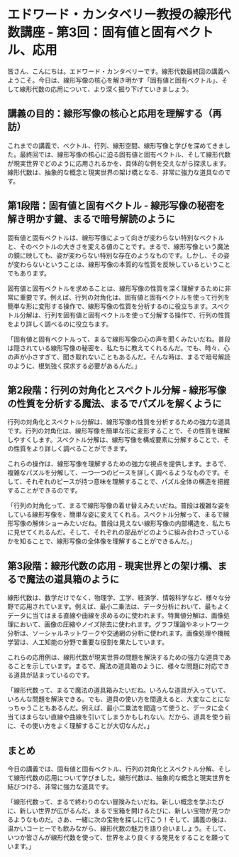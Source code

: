 # エドワード・カンタベリー教授の線形代数講座 - 第3回：固有値と固有ベクトル、応用

皆さん、こんにちは。エドワード・カンタベリーです。線形代数最終回の講義へようこそ。今日は、線形写像の核心を解き明かす「固有値と固有ベクトル」、そして線形代数の応用について、より深く掘り下げていきましょう。

## 講義の目的：線形写像の核心と応用を理解する（再訪）

これまでの講義で、ベクトル、行列、線形空間、線形写像と学びを深めてきました。最終回では、線形写像の核心に迫る固有値と固有ベクトル、そして線形代数が現実世界でどのように応用されるかを、具体的な例を交えながら探求します。線形代数は、抽象的な概念と現実世界の架け橋となる、非常に強力な道具なのです。

## 第1段階：固有値と固有ベクトル - 線形写像の秘密を解き明かす鍵、まるで暗号解読のように

固有値と固有ベクトルは、線形写像によって向きが変わらない特別なベクトルと、そのベクトルの大きさを変える値のことです。まるで、線形写像という魔法の鏡に映しても、姿が変わらない特別な存在のようなものです。しかし、その姿が変わらないということは、線形写像の本質的な性質を反映しているということでもあります。

固有値と固有ベクトルを求めることは、線形写像の性質を深く理解するために非常に重要です。例えば、行列の対角化は、固有値と固有ベクトルを使って行列を簡単な形に変形する操作で、線形写像の性質を分析するのに役立ちます。スペクトル分解は、行列を固有値と固有ベクトルを使って分解する操作で、行列の性質をより詳しく調べるのに役立ちます。

「固有値と固有ベクトルって、まるで線形写像の心の声を聞くみたいだね。普段は隠されている線形写像の秘密を、私たちに教えてくれるんだ。でも、時々、心の声が小さすぎて、聞き取れないこともあるんだ。そんな時は、まるで暗号解読のように、根気強く探求する必要があるんだ。」

## 第2段階：行列の対角化とスペクトル分解 - 線形写像の性質を分析する魔法、まるでパズルを解くように

行列の対角化とスペクトル分解は、線形写像の性質を分析するための強力な道具です。行列の対角化は、線形写像を簡単な形に変形することで、その性質を理解しやすくします。スペクトル分解は、線形写像を構成要素に分解することで、その性質をより詳しく調べることができます。

これらの操作は、線形写像を理解するための強力な視点を提供します。まるで、複雑なパズルを分解して、一つ一つのピースを詳しく調べるようなものです。そして、それぞれのピースが持つ意味を理解することで、パズル全体の構造を把握することができるのです。

「行列の対角化って、まるで線形写像の着せ替えみたいだね。普段は複雑な姿をしている線形写像を、簡単な姿に変えてくれる。スペクトル分解って、まるで線形写像の解体ショーみたいだね。普段は見えない線形写像の内部構造を、私たちに見せてくれるんだ。そして、それぞれの部品がどのように組み合わさっているかを知ることで、線形写像の全体像を理解することができるんだ。」

## 第3段階：線形代数の応用 - 現実世界との架け橋、まるで魔法の道具箱のように

線形代数は、数学だけでなく、物理学、工学、経済学、情報科学など、様々な分野で応用されています。例えば、最小二乗法は、データ分析において、最もよくデータに当てはまる直線や曲線を求めるのに使われます。特異値分解は、画像処理において、画像の圧縮やノイズ除去に使われます。グラフ理論やネットワーク分析は、ソーシャルネットワークや交通網の分析に使われます。画像処理や機械学習は、人工知能の分野で重要な役割を果たしています。

これらの応用例は、線形代数が現実世界の問題を解決するための強力な道具であることを示しています。まるで、魔法の道具箱のように、様々な問題に対応できる道具が詰まっているのです。

「線形代数って、まるで魔法の道具箱みたいだね。いろんな道具が入っていて、いろんな問題を解決できる。でも、道具の使い方を間違えると、大変なことになっちゃうこともあるんだ。例えば、最小二乗法を間違って使うと、データに全く当てはまらない直線や曲線を引いてしまうかもしれない。だから、道具を使う前に、その使い方をよく理解することが大切なんだ。」

## まとめ

今日の講義では、固有値と固有ベクトル、行列の対角化とスペクトル分解、そして線形代数の応用について学びました。線形代数は、抽象的な概念と現実世界を結びつける、非常に強力な道具です。

「線形代数って、まるで終わりのない冒険みたいだね。新しい概念を学ぶたびに、新しい世界が広がるんだ。まるで宝箱を開けるたびに、新しい宝物が見つかるようなものだ。さあ、一緒に次の宝物を探しに行こう！そして、講義の後は、温かいコーヒーでも飲みながら、線形代数の魅力を語り合いましょう。そして、いつか皆さんが線形代数を使って、世界をより良くする発見をすることを願っています。」
